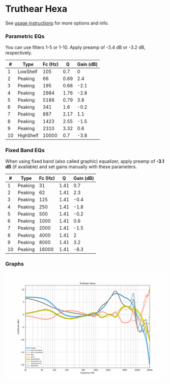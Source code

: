 # Truthear Hexa
See [usage instructions](https://github.com/jaakkopasanen/AutoEq#usage) for more options and info.

### Parametric EQs
You can use filters 1-5 or 1-10. Apply preamp of -3.4 dB or -3.2 dB, respectively.

|   # | Type      |   Fc (Hz) |    Q |   Gain (dB) |
|-----|-----------|-----------|------|-------------|
|   1 | LowShelf  |       105 | 0.7  |         0   |
|   2 | Peaking   |        66 | 0.69 |         2.4 |
|   3 | Peaking   |       195 | 0.68 |        -2.1 |
|   4 | Peaking   |      2984 | 1.76 |        -2.8 |
|   5 | Peaking   |      5188 | 0.79 |         3.8 |
|   6 | Peaking   |       341 | 1.6  |        -0.2 |
|   7 | Peaking   |       887 | 2.17 |         1.1 |
|   8 | Peaking   |      1423 | 2.55 |        -1.5 |
|   9 | Peaking   |      2310 | 3.32 |         0.6 |
|  10 | HighShelf |     10000 | 0.7  |        -3.8 |

### Fixed Band EQs
When using fixed band (also called graphic) equalizer, apply preamp of **-3.1 dB** (if available) and set gains manually with these parameters.

|   # | Type    |   Fc (Hz) |    Q |   Gain (dB) |
|-----|---------|-----------|------|-------------|
|   1 | Peaking |        31 | 1.41 |         0.7 |
|   2 | Peaking |        62 | 1.41 |         2.3 |
|   3 | Peaking |       125 | 1.41 |        -0.4 |
|   4 | Peaking |       250 | 1.41 |        -1.8 |
|   5 | Peaking |       500 | 1.41 |        -0.2 |
|   6 | Peaking |      1000 | 1.41 |         0.6 |
|   7 | Peaking |      2000 | 1.41 |        -1.5 |
|   8 | Peaking |      4000 | 1.41 |         2   |
|   9 | Peaking |      8000 | 1.41 |         3.2 |
|  10 | Peaking |     16000 | 1.41 |        -8.3 |

### Graphs
![](./Truthear%20Hexa.png)

